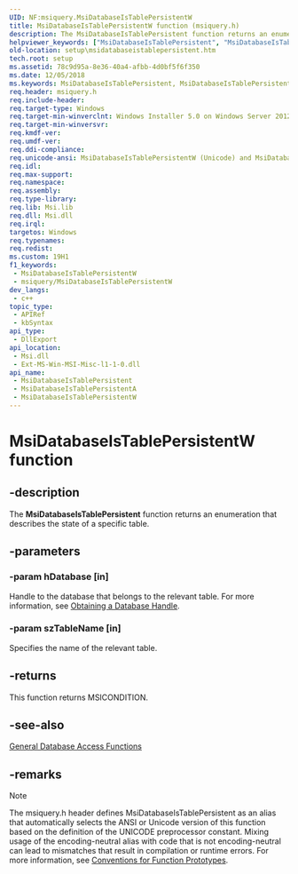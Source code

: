 ```yaml
---
UID: NF:msiquery.MsiDatabaseIsTablePersistentW
title: MsiDatabaseIsTablePersistentW function (msiquery.h)
description: The MsiDatabaseIsTablePersistent function returns an enumeration that describes the state of a specific table. (Unicode)
helpviewer_keywords: ["MsiDatabaseIsTablePersistent", "MsiDatabaseIsTablePersistent function", "MsiDatabaseIsTablePersistentW", "_msi_msidatabaseistablepersistent", "msiquery/MsiDatabaseIsTablePersistent", "msiquery/MsiDatabaseIsTablePersistentW", "setup.msidatabaseistablepersistent"]
old-location: setup\msidatabaseistablepersistent.htm
tech.root: setup
ms.assetid: 78c9d95a-8e36-40a4-afbb-4d0bf5f6f350
ms.date: 12/05/2018
ms.keywords: MsiDatabaseIsTablePersistent, MsiDatabaseIsTablePersistent function, MsiDatabaseIsTablePersistentA, MsiDatabaseIsTablePersistentW, _msi_msidatabaseistablepersistent, msiquery/MsiDatabaseIsTablePersistent, msiquery/MsiDatabaseIsTablePersistentA, msiquery/MsiDatabaseIsTablePersistentW, setup.msidatabaseistablepersistent
req.header: msiquery.h
req.include-header: 
req.target-type: Windows
req.target-min-winverclnt: Windows Installer 5.0 on Windows Server 2012, Windows 8, Windows Server 2008 R2 or Windows 7. Windows Installer 4.0 or Windows Installer 4.5 on   Windows Server 2008 or Windows Vista. Windows Installer on Windows Server 2003 or Windows XP
req.target-min-winversvr: 
req.kmdf-ver: 
req.umdf-ver: 
req.ddi-compliance: 
req.unicode-ansi: MsiDatabaseIsTablePersistentW (Unicode) and MsiDatabaseIsTablePersistentA (ANSI)
req.idl: 
req.max-support: 
req.namespace: 
req.assembly: 
req.type-library: 
req.lib: Msi.lib
req.dll: Msi.dll
req.irql: 
targetos: Windows
req.typenames: 
req.redist: 
ms.custom: 19H1
f1_keywords:
 - MsiDatabaseIsTablePersistentW
 - msiquery/MsiDatabaseIsTablePersistentW
dev_langs:
 - c++
topic_type:
 - APIRef
 - kbSyntax
api_type:
 - DllExport
api_location:
 - Msi.dll
 - Ext-MS-Win-MSI-Misc-l1-1-0.dll
api_name:
 - MsiDatabaseIsTablePersistent
 - MsiDatabaseIsTablePersistentA
 - MsiDatabaseIsTablePersistentW
---
```


# MsiDatabaseIsTablePersistentW function


## -description

The 
<b>MsiDatabaseIsTablePersistent</b> function returns an enumeration that describes the state of a specific table.

## -parameters

### -param hDatabase [in]

Handle to the database that belongs to the relevant table. For more information, see <a href="/windows/desktop/Msi/obtaining-a-database-handle">Obtaining a Database Handle</a>.

### -param szTableName [in]

Specifies the name of the relevant table.

## -returns

This function returns MSICONDITION.

## -see-also

<a href="/windows/desktop/Msi/database-functions">General Database Access Functions</a>

## -remarks

> [!NOTE]
> The msiquery.h header defines MsiDatabaseIsTablePersistent as an alias that automatically selects the ANSI or Unicode version of this function based on the definition of the UNICODE preprocessor constant. Mixing usage of the encoding-neutral alias with code that is not encoding-neutral can lead to mismatches that result in compilation or runtime errors. For more information, see [Conventions for Function Prototypes](/windows/win32/intl/conventions-for-function-prototypes).
